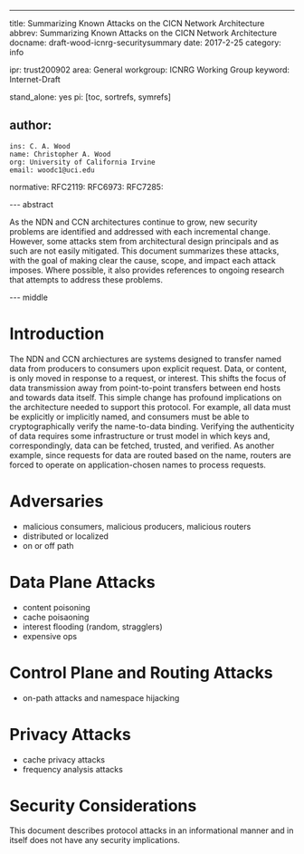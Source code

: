 ---
title: Summarizing Known Attacks on the CICN Network Architecture
abbrev: Summarizing Known Attacks on the CICN Network Architecture
docname: draft-wood-icnrg-securitysummary
date: 2017-2-25
category: info

ipr: trust200902
area: General
workgroup: ICNRG Working Group
keyword: Internet-Draft

stand_alone: yes
pi: [toc, sortrefs, symrefs]

author:
-
    ins: C. A. Wood
    name: Christopher A. Wood
    org: University of California Irvine
    email: woodc1@uci.edu

normative:
    RFC2119:
    RFC6973:
    RFC7285:

--- abstract

As the NDN and CCN architectures continue to grow, new security problems are identified
and addressed with each incremental change. However, some attacks stem from architectural
design principals and as such are not easily mitigated. This document summarizes these attacks, 
with the goal of making clear the cause, scope, and impact each attack imposes. Where possible, 
it also provides references to ongoing research that attempts to address these problems.

--- middle

# Introduction

The NDN and CCN archiectures are systems designed to transfer named data from producers to
consumers upon explicit request. Data, or content, is only moved in response to a request, 
or interest. This shifts the focus of data transmission away from point-to-point transfers 
between end hosts and towards data itself. This simple change has profound implications on
the architecture needed to support this protocol. For example, all data must be explicitly
or implicitly named, and consumers must be able to cryptographically verify the name-to-data binding.
Verifying the authenticity of data requires some infrastructure or trust model in which keys and,
correspondingly, data can be fetched, trusted, and verified. As another example, since requests
for data are routed based on the name, routers are forced to operate on application-chosen names
to process requests.


# Adversaries 

- malicious consumers, malicious producers, malicious routers
- distributed or localized
- on or off path

# Data Plane Attacks

- content poisoning 
- cache poisaoning
- interest flooding (random, stragglers)
- expensive ops

# Control Plane and Routing Attacks

- on-path attacks and namespace hijacking

# Privacy Attacks

- cache privacy attacks 
- frequency analysis attacks

# Security Considerations

This document describes protocol attacks in an informational manner
and in itself does not have any security implications.
